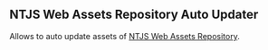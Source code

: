 NTJS Web Assets Repository Auto Updater
---------------------------------------

Allows to auto update assets of [NTJS Web Assets Repository](https://github.com/tohenk/ntjs-web-assets).
